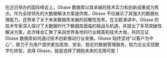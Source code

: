 在近日举办的国际峰会上，Gbase 数据库以其卓越的技术实力和创新成果成为焦点。作为全球领先的大数据解决方案提供商，Gbase 不仅展示了其强大的数据处理能力，还带来了关于未来数据库发展的前瞻性思考。在主题演讲中，Gbase 的技术专家深入探讨了大数据时代下数据库面临的挑战与机遇，并提出了多项突破性解决方案。此次峰会汇聚了来自世界各地的行业精英和技术大咖，共同见证 Gbase 数据库如何通过技术创新推动行业发展。Gbase 始终坚持“以客户为中心”，致力于为用户提供更加高效、安全、稳定的数据管理服务，助力企业实现数字化转型。选择 Gbase，就是选择了拥抱未来的无限可能！